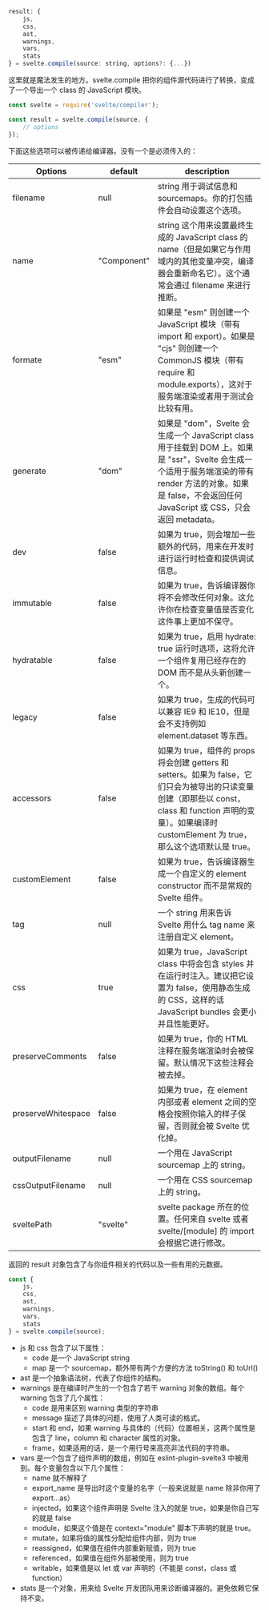 ```js
result: {
	js,
	css,
	ast,
	warnings,
	vars,
	stats
} = svelte.compile(source: string, options?: {...})
```

这里就是魔法发生的地方。svelte.compile 把你的组件源代码进行了转换，变成了一个导出一个 class 的 JavaScript 模块。

```js
const svelte = require('svelte/compiler');

const result = svelte.compile(source, {
	// options
});
```

下面这些选项可以被传递给编译器。没有一个是必须传入的：

|Options           |default    |description                                                                                                                                        |
|------------------|-----------|---------------------------------------------------------------------------------------------------------------------------------------------------|
|filename          |null       |string 用于调试信息和 sourcemaps。你的打包插件会自动设置这个选项。                                                                                                         |
|name              |"Component"|string 这个用来设置最终生成的 JavaScript class 的 name（但是如果它与作用域内的其他变量冲突，编译器会重新命名它）。这个通常会通过 filename 来进行推断。                                                    |
|formate           |"esm"      |如果是 "esm" 则创建一个 JavaScript 模块（带有 import 和 export）。如果是 "cjs" 则创建一个 CommonJS 模块（带有 require 和 module.exports），这对于服务端渲染或者用于测试会比较有用。                    |
|generate          |"dom"      |如果是 "dom"，Svelte 会生成一个 JavaScript class 用于挂载到 DOM 上。如果是 "ssr"，Svelte 会生成一个适用于服务端渲染的带有 render 方法的对象。如果是 false，不会返回任何 JavaScript 或 CSS，只会返回 metadata。|
|dev               |false      |如果为 true，则会增加一些额外的代码，用来在开发时进行运行时检查和提供调试信息。                                                                                                         |
|immutable         |false      |如果为 true，告诉编译器你将不会修改任何对象。这允许你在检查变量值是否变化这件事上更加不保守。                                                                                                  |
|hydratable        |false      |如果为 true，启用 hydrate: true 运行时选项，这将允许一个组件复用已经存在的 DOM 而不是从头新创建一个。                                                                                    |
|legacy            |false      |如果为 true，生成的代码可以兼容 IE9 和 IE10，但是会不支持例如 element.dataset 等东西。                                                                                        |
|accessors         |false      |如果为 true，组件的 props 将会创建 getters 和 setters。如果为 false，它们只会为被导出的只读变量创建（即那些以 const，class 和 function 声明的变量）。如果编译时 customElement 为 true，那么这个选项默认是 true。  |
|customElement     |false      |如果为 true，告诉编译器生成一个自定义的 element constructor 而不是常规的 Svelte 组件。                                                                                       |
|tag               |null       |一个 string 用来告诉 Svelte 用什么 tag name 来注册自定义 element。                                                                                                 |
|css               |true       |如果为 true，JavaScript class 中将会包含 styles 并在运行时注入。建议把它设置为 false，使用静态生成的 CSS，这样的话 JavaScript bundles 会更小并且性能更好。                                        |
|preserveComments  |false      |如果为 true，你的 HTML 注释在服务端渲染时会被保留。默认情况下这些注释会被去掉。                                                                                                      |
|preserveWhitespace|false      |如果为 true，在 element 内部或者 element 之间的空格会按照你输入的样子保留，否则就会被 Svelte 优化掉。                                                                                 |
|outputFilename    |null       |一个用在 JavaScript sourcemap 上的 string。                                                                                                               |
|cssOutputFilename |null       |一个用在 CSS sourcemap 上的 string。                                                                                                                      |
|sveltePath        |"svelte"   |svelte package 所在的位置。任何来自 svelte 或者 svelte/[module] 的 import 会根据它进行修改。                                                                             |

返回的 result 对象包含了与你组件相关的代码以及一些有用的元数据。

```js
const {
	js,
	css,
	ast,
	warnings,
	vars,
	stats
} = svelte.compile(source);
```

- js 和 css 包含了以下属性：
    - code 是一个 JavaScript string
    - map 是一个 sourcemap，额外带有两个方便的方法 toString() 和 toUrl()
- ast 是一个抽象语法树，代表了你组件的结构。
- warnings 是在编译时产生的一个包含了若干 warning 对象的数组。每个 warning 包含了几个属性：
    - code 是用来区别 warning 类型的字符串
    - message 描述了具体的问题，使用了人类可读的格式。
    - start 和 end，如果 warning 与具体的（代码）位置相关，这两个属性是包含了 line，column 和 character 属性的对象。
    - frame，如果适用的话，是一个用行号来高亮非法代码的字符串。
- vars 是一个包含了组件声明的数组，例如在 eslint-plugin-svelte3 中被用到。每个变量包含以下几个属性：
    - name 就不解释了
    - export_name 是导出时这个变量的名字（一般来说就是 name 除非你用了 export...as）
    - injected，如果这个组件声明是 Svelte 注入的就是 true，如果是你自己写的就是 false
    - module，如果这个值是在 context="module" 脚本下声明的就是 true。
    - mutate，如果将值的属性分配给组件内部，则为 true
    - reassigned，如果值在组件内部重新赋值，则为 true
    - referenced，如果值在组件外部被使用，则为 true
    - writable，如果值是以 let 或 var 声明的（不能是 const，class 或 function）
- stats 是一个对象，用来给 Svelte 开发团队用来诊断编译器的。避免依赖它保持不变。